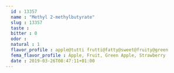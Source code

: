 ```yaml
---
  id : 13357
  name : "Methyl 2-methylbutyrate"
  slug : 13357
  taste : 
  bitter : 0
  odor : 
  natural : 1
  flavor_profile : apple@tutti frutti@fatty@sweet@fruity@green
  fema_flavor_profile : Apple, Fruit, Green Apple, Strawberry
  date : 2019-03-26T08:47:11+01:00
---
```



